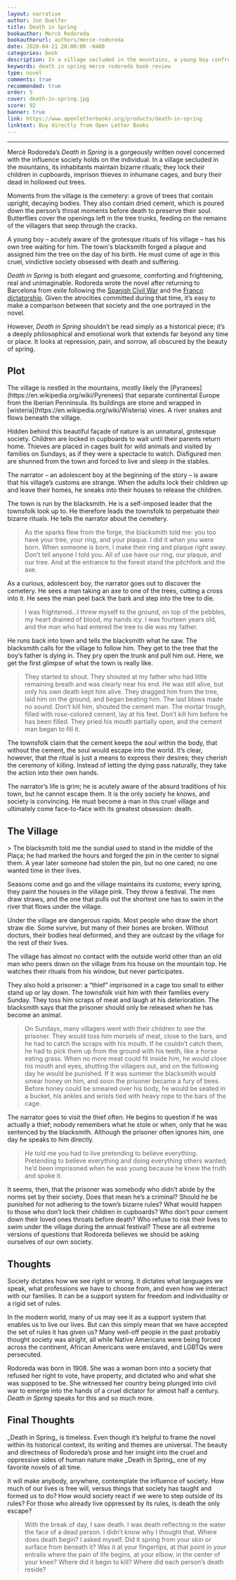 ```yaml
---
layout: narrative
author: Jon Duelfer
title: Death in Spring
bookauthor: Mercè Rodoreda
bookauthorurl: authors/merce-rodoreda
date: 2020-04-21 20:00:00 -0400
categories: book
description: In a village secluded in the mountains, a young boy confronts the bizarre rituals of his society. He is aware of its cruelty and obsession with suffering, but it is all he has, and will, ever know.
keywords: death in spring merce rodoreda book review
type: novel
comments: true
recommended: true
order: 5
cover: death-in-spring.jpg
score: 92
banner: true
link: https://www.openletterbooks.org/products/death-in-spring
linktext: Buy directly from Open Letter Books
---
```

<hr/>

Mercè Rodoreda’s _Death in Spring_ is a gorgeously written novel concerned with the influence society holds on the individual. In a village secluded in the mountains, its inhabitants maintain bizarre rituals; they lock their children in cupboards, imprison thieves in inhumane cages, and bury their dead in hollowed out trees.

Moments from the village is the cemetery: a grove of trees that contain upright, decaying bodies. They also contain dried cement, which is poured down the person’s throat moments before death to preserve their soul. Butterflies cover the openings left in the tree trunks, feeding on the remains of the villagers that seep through the cracks.

A young boy – acutely aware of the grotesque rituals of his village – has his own tree waiting for him. The town's blacksmith forged a plaque and assigned him the tree on the day of his birth. He must come of age in this cruel, vindictive society obsessed with death and suffering.

_Death in Spring_ is both elegant and gruesome, comforting and frightening, real and unimaginable. Rodoreda wrote the novel after returning to Barcelona from exile following the [Spanish Civil War](https://en.wikipedia.org/wiki/Spanish_Civil_War) and the [Franco dictatorship](https://en.wikipedia.org/wiki/Francoist_Spain). Given the atrocities committed during that time, it’s easy to make a comparison between that society and the one portrayed in the novel.

However, _Death in Spring_ shouldn’t be read simply as a historical piece; it’s a deeply philosophical and emotional work that extends far beyond any time or place. It looks at repression, pain, and sorrow, all obscured by the beauty of spring.

<h2><strong>Plot</strong></h2>
The village is nestled in the mountains, mostly likely the [Pyranees](https://en.wikipedia.org/wiki/Pyrenees) that separate continental Europe from the Iberian Penninsula. Its buildings are stone and wrapped in [wisteria](https://en.wikipedia.org/wiki/Wisteria) vines. A river snakes and flows beneath the village.

Hidden behind this beautiful façade of nature is an unnatural, grotesque society. Children are locked in cupboards to wait until their parents return home. Thieves are placed in cages built for wild animals and visited by families on Sundays, as if they were a spectacle to watch. Disfigured men are shunned from the town and forced to live and sleep in the stables.

The narrator – an adolescent boy at the beginning of the story – is aware that his village’s customs are strange. When the adults lock their children up and leave their homes, he sneaks into their houses to release the children.

The town is run by the blacksmith. He is a self-imposed leader that the townsfolk look up to. He therefore leads the townsfolk to perpetuate their bizarre rituals. He tells the narrator about the cemetery.
> As the sparks flew from the forge, the blacksmith told me: you too have your tree, your ring, and your plaque. I did it when you were born. When someone is born, I make their ring and plaque right away. Don’t tell anyone I told you. All of use have our ring, our plaque, and our tree. And at the entrance to the forest stand the pitchfork and the axe.

As a curious, adolescent boy, the narrator goes out to discover the cemetery. He sees a man taking an axe to one of the trees, cutting a cross into it. He sees the man peel back the bark and step into the tree to die.
> I was frightened...I threw myself to the ground, on top of the pebbles, my heart drained of blood, my hands icy. I was fourteen years old, and the man who had entered the tree to die was my father.

He runs back into town and tells the blacksmith what he saw. The blacksmith calls for the village to follow him. They get to the tree that the boy’s father is dying in. They pry open the trunk and pull him out. Here, we get the first glimpse of what the town is really like.
> They started to shout. They shouted at my father who had little remaining breath and was clearly near his end. He was still alive, but only his own death kept him alive. They dragged him from the tree, laid him on the ground, and began beating him. The last blows made no sound. Don’t kill him, shouted the cement man. The mortar trough, filled with rose-colored cement, lay at his feet. Don’t kill him before he has been filled. They pried his mouth partially open, and the cement man began to fill it.

The townsfolk claim that the cement keeps the soul within the body, that without the cement, the soul would escape into the world. It’s clear, however, that the ritual is just a means to express their desires; they cherish the ceremony of killing. Instead of letting the dying pass naturally, they take the action into their own hands.

The narrator’s life is grim; he is acutely aware of the absurd traditions of his town, but he cannot escape them. It is the only society he knows, and society is convincing. He must become a man in this cruel village and ultimately come face-to-face with its greatest obsession: death.

<h2><strong>The Village</strong></h2>
> The blacksmith told me the sundial used to stand in the middle of the Plaça; he had marked the hours and forged the pin in the center to signal them. A year later someone had stolen the pin, but no one cared; no one wanted time in their lives.

Seasons come and go and the village maintains its customs; every spring, they paint the houses in the village pink. They throw a festival. The men draw straws, and the one that pulls out the shortest one has to swim in the river that flows under the village.

Under the village are dangerous rapids. Most people who draw the short straw die. Some survive, but many of their bones are broken. Without doctors, their bodies heal deformed, and they are outcast by the village for the rest of their lives.

The village has almost no contact with the outside world other than an old man who peers down on the village from his house on the mountain top. He watches their rituals from his window, but never participates.

They also hold a prisoner: a “thief” imprisoned in a cage too small to either stand up or lay down. The townsfolk visit him with their families every Sunday. They toss him scraps of meat and laugh at his deterioration. The blacksmith says that the prisoner should only be released when he has become an animal.
> On Sundays, many villagers went with their children to see the prisoner. They would toss him morsels of meat, close to the bars, and he had to catch the scraps with his mouth. If he couldn’t catch them, he had to pick them up from the ground with his teeth, like a horse eating grass. When no more meat could fit inside him, he would close his mouth and eyes, shutting the villagers out, and on the following day he would be punished. If it was summer the blacksmith would smear honey on him, and soon the prisoner became a fury of bees. Before honey could be smeared over his body, he would be seated in a bucket, his ankles and wrists tied with heavy rope to the bars of the cage.

The narrator goes to visit the thief often. He begins to question if he was actually a thief; nobody remembers what he stole or when, only that he was sentenced by the blacksmith. Although the prisoner often ignores him, one day he speaks to him directly.
> He told me you had to live pretending to believe everything. Pretending to believe everything and doing everything others wanted; he’d been imprisoned when he was young because he knew the truth and spoke it.

It seems, then, that the prisoner was somebody who didn’t abide by the norms set by their society. Does that mean he’s a criminal? Should he be punished for not adhering to the town’s bizarre rules?
What would happen to those who don’t lock their children in cupboards? Who don’t pour cement down their loved ones throats before death? Who refuse to risk their lives to swim under the village during the annual festival? These are all extreme versions of questions that Rodoreda believes we should be asking ourselves of our own society.

<h2><strong>Thoughts</strong></h2>
Society dictates how we see right or wrong. It dictates what languages we speak, what professions we have to choose from, and even how we interact with our families. It can be a support system for freedom and individuality or a rigid set of rules.

In the modern world, many of us may see it as a support system that enables us to live our lives. But can this simply mean that we have accepted the set of rules it has given us? Many well-off people in the past probably thought society was alright, all while Native Americans were being forced across the continent, African Americans were enslaved, and LGBTQs were persecuted.

Rodoreda was born in 1908. She was a woman born into a society that refused her right to vote, have property, and dictated who and what she was supposed to be. She witnessed her country being plunged into civil war to emerge into the hands of a cruel dictator for almost half a century. _Death in Spring_ speaks for this and so much more.

<h2><strong>Final Thoughts</strong></h2>
_Death in Spring_ is timeless. Even though it’s helpful to frame the novel within its historical context, its writing and themes are universal. The beauty and directness of Rodoreda’s prose and her insight into the cruel and oppressive sides of human nature make _Death in Spring_ one of my favorite novels of all time.

It will make anybody, anywhere, contemplate the influence of society. How much of our lives is free will, versus things that society has taught and formed us to do? How would society react if we were to step outside of its rules? For those who already live oppressed by its rules, is death the only escape?
> With the break of day, I saw death. I was death reflecting in the water the face of a dead person. I didn’t know why I thought that. Where does death begin? I asked myself. Did it spring from your skin or surface from beneath it? Was it at your fingertips, at that point in your entrails where the pain of life begins, at your elbow, in the center of your knee? Where did it begin to kill? Where did each person’s death reside?
